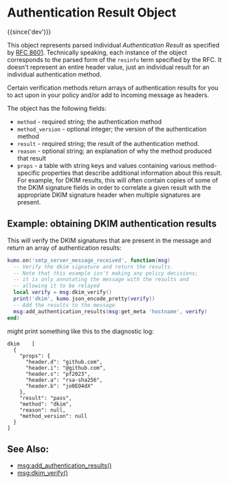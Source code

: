 # Authentication Result Object

{{since('dev')}}

This object represents parsed individual *Authentication Result* as specified by [RFC
8601](https://datatracker.ietf.org/doc/html/rfc8601).  Technically speaking, each
instance of the object corresponds to the parsed form of the `resinfo` term specified
by the RFC.  It doesn't represent an entire header value, just an individual result
for an individual authentication method.

Certain verification methods return arrays of authentication results for you to
act upon in your policy and/or add to incoming message as headers.

The object has the following fields:

  * `method` - required string; the authentication method
  * `method_version` - optional integer; the version of the authentication method
  * `result` - required string; the result of the authentication method.
  * `reason` - optional string; an explanation of why the method produced that result
  * `props` - a table with string keys and values containing various
    method-specific properties that describe additional information about this
    result. For example, for DKIM results, this will often contain copies of
    some of the DKIM signature fields in order to correlate a given result with
    the appropriate DKIM signature header when multiple signatures are present. 

## Example: obtaining DKIM authentication results

This will verify the DKIM signatures that are present in the message
and return an array of authentication results:

```lua
kumo.on('smtp_server_message_received', function(msg)
  -- Verify the dkim signature and return the results.
  -- Note that this example isn't making any policy decisions;
  -- it is only annotating the message with the results and
  -- allowing it to be relayed
  local verify = msg:dkim_verify()
  print('dkim', kumo.json_encode_pretty(verify))
  -- Add the results to the message
  msg:add_authentication_results(msg:get_meta 'hostname', verify)
end)
```

might print something like this to the diagnostic log:

```
dkim    [
  {
    "props": {
      "header.d": "github.com",
      "header.i": "@github.com",
      "header.s": "pf2023",
      "header.a": "rsa-sha256",
      "header.b": "jo0EO4dX"
    },
    "result": "pass",
    "method": "dkim",
    "reason": null,
    "method_version": null
  }
]
```

## See Also:

* [msg:add_authentication_results()](message/add_authentication_results.md)
* [msg:dkim_verify()](message/dkim_verify.md)
